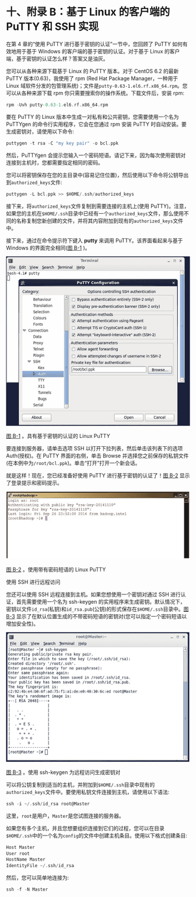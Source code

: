 # 十、附录 B：基于 Linux 的客户端的 PuTTY 和 SSH 实现

在第 4 章的“使用 PuTTY 进行基于密钥的认证”一节中，您回顾了 PuTTY 如何有效地用于基于 Windows 的客户端的基于密钥的认证。对于基于 Linux 的客户端，基于密钥的认证怎么样？答案又是油灰。

您可以从各种来源下载基于 Linux 的 PuTTY 版本。对于 CentOS 6.2 的最新 PuTTY 版本(0.63)，我使用了 rpm (Red Hat Package Manager，一种用于 Linux 域软件分发的包管理系统)；文件是`putty-0.63-1.el6.rf.x86_64.rpm`。您可以从各种来源下载 rpm 你只需要搜索你的操作系统。下载文件后，安装 rpm:

```scala
rpm -Uvh putty-0.63-1.el6.rf.x86_64.rpm

```

要在 PuTTY 的 Linux 版本中生成一对私有和公共密钥，您需要使用一个名为 PuTTYgen 的命令行实用程序，它会在您通过 rpm 安装 PuTTY 时自动安装。要生成密钥对，请使用以下命令:

```scala
puttygen -t rsa -C "my key pair" -o bcl.ppk

```

然后，PuTTYgen 会提示您输入一个密码短语。请记下来，因为每次使用密钥对连接到主机时，您都需要指定相同的密码。

您可以将密钥保存在您的主目录中(容易记住位置)，然后使用以下命令将公钥导出到`authorized_keys`文件:

```scala
puttygen -L bcl.ppk >> $HOME/.ssh/authorized_keys

```

接下来，将`authorized_keys`文件复制到需要连接的主机上(使用 PuTTY)。注意，如果您的主机在`$HOME/.ssh`目录中已经有一个`authorized_keys`文件，那么使用不同的名称复制您新创建的文件，并将其内容附加到现有的`authorized_keys`文件中。

接下来，通过在命令提示符下键入 **putty** 来调用 PuTTY。该界面看起来与基于 Windows 的界面完全相同([图 B-1](#Fig1) )。

![9781430265443_AppB-01.jpg](img/9781430265443_AppB-01.jpg)

[图 B-1](#_Fig1) 。具有基于密钥的认证的 Linux PuTTY

要连接到服务器，请单击选项 SSH 以打开下拉列表，然后单击该列表下的选项 Auth(授权)。在 PuTTY 界面的右侧，单击 Browse 并选择您之前保存的私钥文件(在本例中为`/root/bcl.ppk`)。单击“打开”打开一个新会话。

就是这样！现在，您已经准备好使用 PuTTY 进行基于密钥的认证了！[图 B-2](#Fig2) 显示了登录提示和密码提示。

![9781430265443_AppB-02.jpg](img/9781430265443_AppB-02.jpg)

[图 B-2](#_Fig2) 。使用带有密码短语的 Linux PuTTY

使用 SSH 进行远程访问

您还可以使用 SSH 远程连接到主机。如果您想使用一个密钥对通过 SSH 进行认证，首先需要使用一个名为 ssh-keygen 的实用程序来生成密钥。默认情况下，密钥以文件`id_rsa`(私钥)和`id_rsa.pub`(公钥)的形式保存在`$HOME/.ssh`目录中。[图 B-3](#Fig3) 显示了在默认位置生成的不带密码短语的密钥对(您可以指定一个密码短语以增加安全性)。

![9781430265443_AppB-03.jpg](img/9781430265443_AppB-03.jpg)

[图 B-3](#_Fig3) 。使用 ssh-keygen 为远程访问生成密钥对

可以将公钥复制到适当的主机，并附加到`$HOME/.ssh`目录中现有的`authorized_keys`文件中。要使用私钥文件连接到主机，请使用以下语法:

```scala
ssh -i ~/.ssh/id_rsa root@Master

```

这里，`root`是用户，`Master`是您试图连接的服务器。

如果您有多个主机，并且您想要组织连接到它们的过程，您可以在目录`$HOME/.ssh`中的一个名为`config`的文件中创建主机条目。使用以下格式创建条目:

```scala
Host Master
User root
HostName Master
IdentityFile ~/.ssh/id_rsa

```

然后，您可以简单地连接为:

```scala
ssh -f -N Master

```